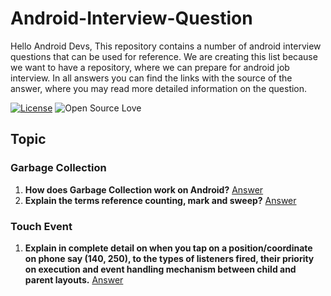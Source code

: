 # Android-Interview-Question

Hello Android Devs,
This repository contains a number of android interview questions that can be used for reference. We are creating this list because we want to have a repository, where we can prepare for android job interview. In all answers you can find the links with the source of the answer, where you may read more detailed information on the question.

[![License](https://img.shields.io/badge/License-MIT-green.svg)](https://github.com/mastermind-tech/Android-Interview-Question/blob/master/LICENSE)
![Open Source Love](https://badges.frapsoft.com/os/v2/open-source.svg?v=103)

## Topic
### Garbage Collection
1. **How does Garbage Collection work on Android?**
[Answer](https://medium.com/android-news/garbage-collection-explained-for-android-developers-and-any-other-jvm-language-ac5896bc8875)
2. **Explain the terms reference counting, mark and sweep?**
[Answer](https://www.geeksforgeeks.org/mark-and-sweep-garbage-collection-algorithm/)

### Touch Event
1. **Explain in complete detail on when you tap on a position/coordinate on phone say (140, 250), to the types of listeners fired, their priority on execution and event handling mechanism between child and parent layouts.**
[Answer](https://blog.mindorks.com/touch-control-and-events-in-android)
